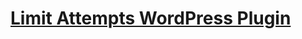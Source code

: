 <a href="https://bestwebsoft.com/products/wordpress/plugins/limit-attempts/" target=_blank>Limit Attempts WordPress Plugin</a>
========================

